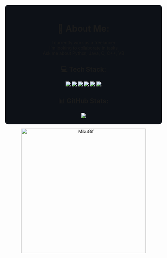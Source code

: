 


<div align="center" style="background-color:#0D1117; padding:20px; border-radius:10px;">

<h1>💫 About Me:</h1>
<p>I currently work as a freelancer<br>
I’m looking to collaborate in tasks<br>
Ask me about Python, Java, C, C++, VB</p>

<h2>💻 Tech Stack:</h2>
<img src="https://img.shields.io/badge/c-%2300599C.svg?style=for-the-badge&logo=c&logoColor=white"/>
<img src="https://img.shields.io/badge/c++-%2300599C.svg?style=for-the-badge&logo=c%2B%2B&logoColor=white"/>
<img src="https://img.shields.io/badge/java-%23ED8B00.svg?style=for-the-badge&logo=java&logoColor=white"/>
<img src="https://img.shields.io/badge/python-3670A0?style=for-the-badge&logo=python&logoColor=ffdd54"/>
<img src="https://img.shields.io/badge/.NET-5C2D91?style=for-the-badge&logo=.net&logoColor=white"/>
<img src="https://img.shields.io/badge/Linux-FCC624?style=for-the-badge&logo=linux&logoColor=black"/>

<h2>📊 GitHub Stats:</h2>
<img src="https://github-readme-stats.vercel.app/api/top-langs/?username=DiegoOC111&theme=dark&hide_border=false&layout=compact"/>

</div>

<p align="center">
  <img src="https://github.com/DiegoOC111/DiegoOC111/blob/main/miku%20gift.gif" width="400" alt="MikuGif">
</p>
